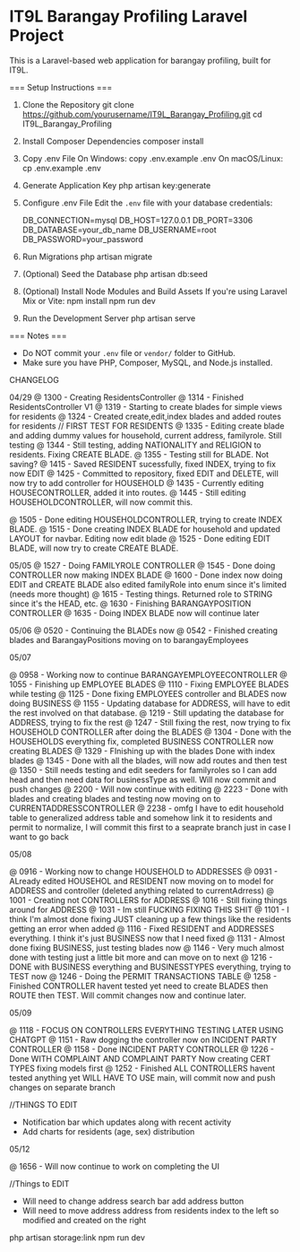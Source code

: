 # IT9L Barangay Profiling Laravel Project

This is a Laravel-based web application for barangay profiling, built for IT9L.

=== Setup Instructions ===

1. Clone the Repository
   git clone https://github.com/yourusername/IT9L_Barangay_Profiling.git
   cd IT9L_Barangay_Profiling

2. Install Composer Dependencies
   composer install

3. Copy .env File
   On Windows:
     copy .env.example .env
   On macOS/Linux:
     cp .env.example .env

4. Generate Application Key
   php artisan key:generate

5. Configure .env File
   Edit the `.env` file with your database credentials:

   DB_CONNECTION=mysql
   DB_HOST=127.0.0.1
   DB_PORT=3306
   DB_DATABASE=your_db_name
   DB_USERNAME=root
   DB_PASSWORD=your_password

6. Run Migrations
   php artisan migrate

7. (Optional) Seed the Database
   php artisan db:seed

8. (Optional) Install Node Modules and Build Assets
   If you're using Laravel Mix or Vite:
     npm install
     npm run dev

9. Run the Development Server
   php artisan serve

=== Notes ===
- Do NOT commit your `.env` file or `vendor/` folder to GitHub.
- Make sure you have PHP, Composer, MySQL, and Node.js installed.



CHANGELOG

04/29
@ 1300 - Creating ResidentsController
@ 1314 - Finished ResidentsController V1
@ 1319 - Starting to create blades for simple views for residents
@ 1324 - Created create,edit,index blades and added routes for residents // FIRST TEST FOR RESIDENTS
@ 1335 - Editing create blade and adding dummy values for household, current address, familyrole. Still testing
@ 1344 - Still testing, adding NATIONALITY and RELIGION to residents. Fixing CREATE BLADE.
@ 1355 - Testing still for BLADE. Not saving?
@ 1415 - Saved RESIDENT sucessfully, fixed INDEX, trying to fix now EDIT
@ 1425 - Committed to repository, fixed EDIT and DELETE, will now try to add controller for HOUSEHOLD
@ 1435 - Currently editing HOUSECONTROLLER, added it into routes.
@ 1445 - Still editing HOUSEHOLDCONTROLLER, will now commit this.

@ 1505 - Done editing HOUSEHOLDCONTROLLER, trying to create INDEX BLADE.
@ 1515 - Done creating INDEX BLADE for household and updated LAYOUT for navbar. Editing now edit blade
@ 1525 - Done editing EDIT BLADE, will now try to create CREATE BLADE.

05/05
@ 1527 - Doing FAMILYROLE CONTROLLER
@ 1545 - Done doing CONTROLLER now making INDEX BLADE
@ 1600 - Done index now doing EDIT and CREATE BLADE also edited familyRole into enum since it's limited (needs more thought)
@ 1615 - Testing things. Returned role to STRING since it's the HEAD, etc.
@ 1630 - Finishing BARANGAYPOSITION CONTROLLER
@ 1635 - Doing INDEX BLADE now will continue later

05/06
@ 0520 - Continuing the BLADEs now 
@ 0542 - Finished creating blades and BarangayPositions moving on to barangayEmployees

05/07

@ 0958 - Working now to continue BARANGAYEMPLOYEECONTROLLER
@ 1055 - Finishing up EMPLOYEE BLADES
@ 1110 - Fixing EMPLOYEE BLADES while testing
@ 1125 - Done fixing EMPLOYEES controller and BLADES now doing BUSINESS
@ 1155 - Updating database for ADDRESS, will have to edit the rest involved on that database.
@ 1219 - Still updating the database for ADDRESS, trying to fix the rest
@ 1247 - Still fixing the rest, now trying to fix HOUSEHOLD CONTROLLER after doing the BLADES
@ 1304 - Done with the HOUSEHOLDS everything fix, completed BUSINESS CONTROLLER now creating BLADES
@ 1329 - FInishing up with the blades Done with index blades
@ 1345 - Done with all the blades, will now add routes and then test
@ 1350 - Still needs testing and edit seeders for familyroles so I can add head and then need data for businessType as well. Will now commit and push changes
@ 2200 - Will now continue with editing
@ 2223 - Done with blades and creating blades and testing now moving on to CURRENTADDRESSCONTROLLER 
@ 2238 - omfg I have to edit household table to generalized address table and somehow link it to residents and permit to normalize, I will commit this first to a seaprate branch just in case I want to go back

05/08

@ 0916 - Working now to change HOUSEHOLD to ADDRESSES
@ 0931 - ALready edited HOUSEHOL and RESIDENT now moving on to model for ADDRESS and controller (deleted anything related to currentAdrress)
@ 1001 - Creating not CONTROLLERS for ADDRESS
@ 1016 - Still fixing things around for ADDRESS
@ 1031 - Im still FUCKING FIXING THIS SHIT
@ 1101 - I think I'm almost done fixing JUST cleaning up a few things like the residents getting an error when added
@ 1116 - Fixed RESIDENT and ADDRESSES everything. I think it's just BUSINESS now that I need fixed
@ 1131 - Almost done fixing BUSINESS, just testing blades now
@ 1146 - Very much almost done with testing just a little bit more and can move on to next
@ 1216 - DONE with BUSINESS everything and BUSINESSTYPES everything, trying to TEST now
@ 1246 - Doing the PERMIT TRANSACTIONS TABLE
@ 1258 - Finished CONTROLLER havent tested yet need to create BLADES then ROUTE then TEST. Will commit changes now and continue later.

05/09

@ 1118 - FOCUS ON CONTROLLERS EVERYTHING TESTING LATER USING CHATGPT
@ 1151 - Raw dogging the controller now on INCIDENT PARTY CONTROLLER
@ 1158 - Done INCIDENT PARTY CONTROLLER 
@ 1226 - Done WITH COMPLAINT AND COMPLAINT PARTY Now creating CERT TYPES fixing models first
@ 1252 - Finished ALL CONTROLLERS havent tested anything yet WILL HAVE TO USE main, will commit now and push changes on separate branch

//THINGS TO EDIT 
- Notification bar which updates along with recent activity
- Add charts for residents (age, sex) distribution

05/12

@ 1656 - Will now continue to work on completing the UI

//Things to EDIT

- Will need to change address search bar add address button
- Will need to move address address from residents index to the left so modified and created on the right

php artisan storage:link
npm run dev
